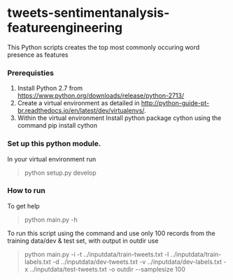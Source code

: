 # tweets-sentimentanalysis-featureengineering
This Python scripts creates the top most commonly occuring word presence as features 

### Prerequisties 
1. Install Python 2.7 from https://www.python.org/downloads/release/python-2713/
2. Create a virtual environment as detailed in http://python-guide-pt-br.readthedocs.io/en/latest/dev/virtualenvs/.
3. Within the virtual environment Install python package cython using the command
    pip install cython

### Set up this python module.
In your virtual environment run 
> python setup.py develop

### How to run 
To get help
> python main.py -h

To run this script using the command  and use only 100 records from the training data/dev & test set, with output in outdir use
> python main.py -i  -t ../inputdata/train-tweets.txt  -l ../inputdata/train-labels.txt -d ../inputdata/dev-tweets.txt  -v ../inputdata/dev-labels.txt  -x ../inputdata/test-tweets.txt -o outdir  --samplesize 100
  
